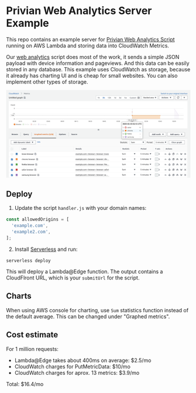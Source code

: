 # Privian Web Analytics Server Example

This repo contains an example server for [Privian Web Analytics Script](https://github.com/privian/web-analytics) running on AWS Lambda and storing data into CloudWatch Metrics.

Our [web analytics](https://github.com/privian/web-analytics) script does most of the work, it sends a simple JSON payload with device information and pageviews. And this data can be easily stored in any database. This example uses CloudWatch as storage, because it already has charting UI and is cheap for small websites. You can also implement other types of storage.

![Screen](screen.png)

## Deploy

1. Update the script `handler.js` with your domain names: 

```js
const allowedOrigins = [
  'example.com',
  'example2.com',
];
```

2. Install [Serverless](https://www.npmjs.com/package/serverless) and run:

```shell
serverless deploy
```

This will deploy a Lambda@Edge function. The output contains a CloudFlront URL, which is your `submitUrl` for the script.

## Charts

When using AWS console for charting, use `Sum` statistics function instead of the default average. This can be changed under "Graphed metrics".


## Cost estimate

For 1 million requests:

- Lambda@Edge takes about 400ms on average: $2.5/mo
- CloudWatch charges for PutMetricData: $10/mo
- CloudWatch charges for aprox. 13 metrics: $3.9/mo

Total: $16.4/mo

